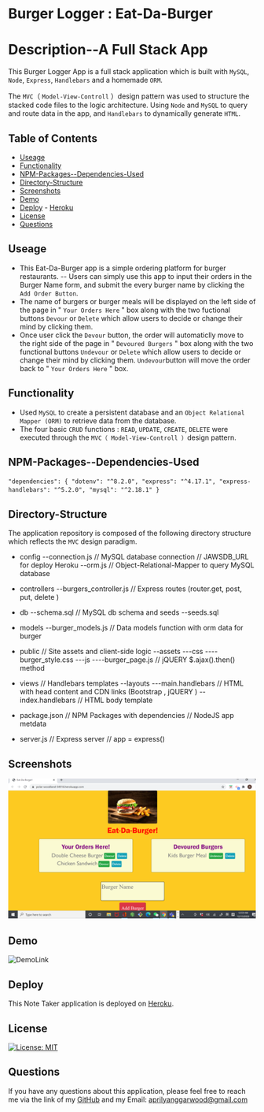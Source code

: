 # Burger Logger : Eat-Da-Burger

# Description--A Full Stack App

This Burger Logger App is a full stack application which is built with `MySQL`, `Node`, `Express`, `Handlebars` and a homemade `ORM`.

The `MVC`（ `Model-View-Controll` ）design pattern was used to structure the stacked code files to the logic architecture. Using `Node` and `MySQL` to query and route data in the app, and `Handlebars` to dynamically generate `HTML`.

## Table of Contents

- [Useage](#Useage)
- [Functionality](#Functionality)
- [NPM-Packages--Dependencies-Used](#NPM-Packages--Dependencies-Used)
- [Directory-Structure](#Directory-Structure)
- [Screenshots](#screenshots)
- [Demo](#demo)
- [Deploy](#Deploy) - [Heroku](https://polar-woodland-54916.herokuapp.com/)
- [License](#license)
- [Questions](#questions)

## Useage

- This Eat-Da-Burger app is a simple ordering platform for burger restaurants.
  -- Users can simply use this app to input their orders in the Burger Name form, and submit the every burger name by clicking the `Add Order Button`.
- The name of burgers or burger meals will be displayed on the left side of the page in " `Your Orders Here` " box along with the two fuctional buttons `Devour` or `Delete` which allow users to decide or change their mind by clicking them.
- Once user click the `Devour` button, the order will automaticlly move to the right side of the page in " `Devoured Burgers` " box along with the two functional buttons `Undevour` or `Delete` which allow users to decide or change their mind by clicking them. `Undevour`button will move the order back to " `Your Orders Here` " box.

## Functionality

- Used `MySQL` to create a persistent database and an `Object Relational Mapper (ORM)` to retrieve data from the database.
- The four basic `CRUD` functions : `READ`, `UPDATE`, `CREATE`, `DELETE` were executed through the `MVC（ Model-View-Controll ）`design pattern.

## NPM-Packages--Dependencies-Used

`"dependencies": { "dotenv": "^8.2.0", "express": "^4.17.1", "express-handlebars": "^5.2.0", "mysql": "^2.18.1" }`

## Directory-Structure

The application repository is composed of the following directory structure which reflects the `MVC` design paradigm.

- config
  --connection.js // MySQL database connection // JAWSDB_URL for deploy Heroku
  --orm.js // Object-Relational-Mapper to query MySQL database

- controllers
  --burgers_controller.js // Express routes (router.get, post, put, delete )

- db
  --schema.sql // MySQL db schema and seeds
  --seeds.sql

- models
  --burger_models.js // Data models function with orm data for burger

- public // Site assets and client-side logic
  --assets
  ---css
  ----burger_style.css
  ---js
  ----burger_page.js // jQUERY $.ajax().then() method

- views // Handlebars templates
  --layouts
  ---main.handlebars // HTML with head content and CDN links (Bootstrap , jQUERY )
  --index.handlebars // HTML body template

- package.json // NPM Packages with dependencies // NodeJS app metdata

- server.js // Express server // app = express()

## Screenshots

![application-screenshot](./public/assets/img/screenshot.png)

## Demo

![DemoLink](Eat-Da-Burger.gif)

## Deploy

This Note Taker application is deployed on [Heroku](https://polar-woodland-54916.herokuapp.com/).

## License

[![License: MIT](https://img.shields.io/badge/License-MIT-yellow.svg)](https://opensource.org/licenses/MIT)

## Questions

If you have any questions about this application, please feel free to reach me via the link of my [GitHub](https://github.com/aprilyanggarwood) and my Email: <aprilyanggarwood@gmail.com>
